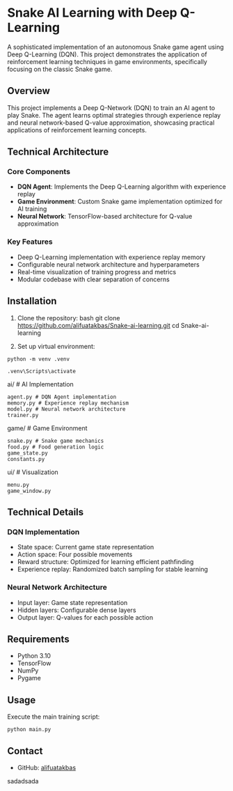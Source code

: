 # Snake AI Learning with Deep Q-Learning

A sophisticated implementation of an autonomous Snake game agent using Deep Q-Learning (DQN). This project demonstrates the application of reinforcement learning techniques in game environments, specifically focusing on the classic Snake game.

## Overview

This project implements a Deep Q-Network (DQN) to train an AI agent to play Snake. The agent learns optimal strategies through experience replay and neural network-based Q-value approximation, showcasing practical applications of reinforcement learning concepts.

## Technical Architecture

### Core Components

- **DQN Agent**: Implements the Deep Q-Learning algorithm with experience replay
- **Game Environment**: Custom Snake game implementation optimized for AI training
- **Neural Network**: TensorFlow-based architecture for Q-value approximation

### Key Features

- Deep Q-Learning implementation with experience replay memory
- Configurable neural network architecture and hyperparameters
- Real-time visualization of training progress and metrics
- Modular codebase with clear separation of concerns

## Installation
1. Clone the repository:
bash
git clone https://github.com/alifuatakbas/Snake-ai-learning.git
cd Snake-ai-learning

3. Set up virtual environment:
```
python -m venv .venv

.venv\Scripts\activate
```


  ai/ # AI Implementation
	
    agent.py # DQN Agent implementation
    memory.py # Experience replay mechanism
    model.py # Neural network architecture
    trainer.py
  
  game/ # Game Environment
	
    snake.py # Snake game mechanics
    food.py # Food generation logic
    game_state.py
    constants.py

  ui/ # Visualization
	
    menu.py
    game_window.py

## Technical Details

### DQN Implementation
- State space: Current game state representation
- Action space: Four possible movements
- Reward structure: Optimized for learning efficient pathfinding
- Experience replay: Randomized batch sampling for stable learning

### Neural Network Architecture
- Input layer: Game state representation
- Hidden layers: Configurable dense layers
- Output layer: Q-values for each possible action

## Requirements

- Python 3.10
- TensorFlow
- NumPy
- Pygame

## Usage

Execute the main training script: 
```
python main.py
```
## Contact
- GitHub: [alifuatakbas](https://github.com/alifuatakbas)


sadadsada

 
